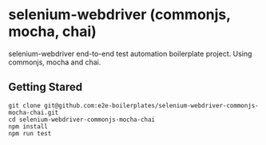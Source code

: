 # selenium-webdriver (commonjs, mocha, chai)
selenium-webdriver end-to-end test automation boilerplate project. Using commonjs, mocha and chai.

## Getting Stared

    git clone git@github.com:e2e-boilerplates/selenium-webdriver-commonjs-mocha-chai.git
    cd selenium-webdriver-commonjs-mocha-chai
    npm install
    npm run test
